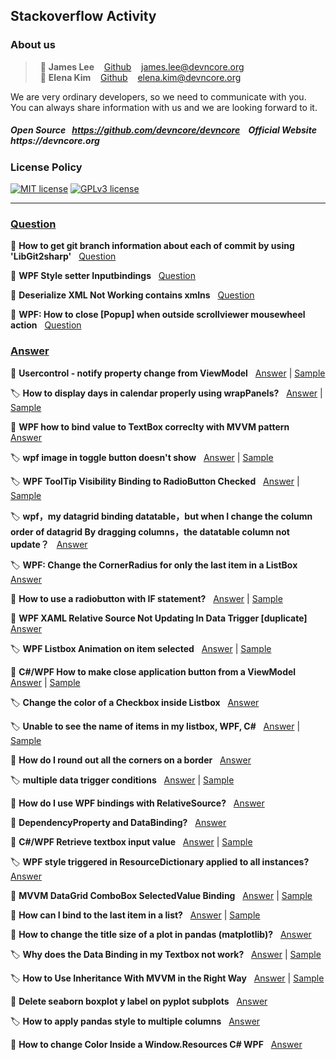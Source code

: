 ## Stackoverflow Activity
### About us

> &nbsp; :adult: __James Lee__ &nbsp;&nbsp; [Github](https://github.com/devncore-james) &nbsp;&nbsp; james.lee@devncore.org  
> &nbsp; :woman: __Elena Kim__ &nbsp;&nbsp; [Github](https://github.com/devncore-elena) &nbsp;&nbsp; elena.kim@devncore.org

We are very ordinary developers, so we need to communicate with you.   
You can always share information with us and we are looking forward to it.  

##### _Open Source &nbsp; https://github.com/devncore/devncore   &nbsp;&nbsp;   Official Website &nbsp; https://devncore.org_ 

### License Policy
[![MIT license](https://img.shields.io/badge/License-MIT-blue.svg)](https://lbesson.mit-license.org/)
[![GPLv3 license](https://img.shields.io/badge/License-GPLv3-blue.svg)](http://perso.crans.org/besson/LICENSE.html)

***

### <ins>Question</ins>
🔖 **How to get git branch information about each of commit by using 'LibGit2sharp'** &nbsp; 
[Question](https://stackoverflow.com/questions/66314728/how-to-get-git-branch-information-about-each-of-commit-by-using-libgit2sharp) 

🔖 **WPF Style setter Inputbindings** &nbsp;
[Question](https://stackoverflow.com/questions/64473829/wpf-style-setter-inputbindings)

🔖 **Deserialize XML Not Working contains xmlns** &nbsp;
[Question](https://stackoverflow.com/questions/64082494/deserialize-xml-not-working-contains-xmlns)

🔖 **WPF: How to close [Popup] when outside scrollviewer mousewheel action** &nbsp;
[Question](https://stackoverflow.com/questions/60411309/wpf-how-to-close-popup-when-outside-scrollviewer-mousewheel-action)
<br />

### <ins>Answer</ins>
🔖 **Usercontrol - notify property change from ViewModel**  &nbsp;
[Answer](https://stackoverflow.com/questions/65673901/usercontrol-notify-property-change-from-viewmodel/65676499#65676499) | 
[Sample](https://github.com/devncore/stackoverflow-sample/tree/main/src/answers/dependency-border-animation)

🏷️ **How to display days in calendar properly using wrapPanels?** &nbsp;
[Answer](https://stackoverflow.com/questions/65567646/how-to-display-days-in-calendar-properly-using-wrappanels/65589275#65589275) |
[Sample](https://github.com/devncore/stackoverflow-sample/tree/main/src/answers/custom-calendar-app)

🔖 **WPF how to bind value to TextBox correclty with MVVM pattern**  &nbsp;
[Answer](https://stackoverflow.com/questions/65396539/wpf-how-to-bind-value-to-textbox-correclty-with-mvvm-pattern/65402101#65402101)

🏷️ **wpf image in toggle button doesn't show** &nbsp;
[Answer](https://stackoverflow.com/questions/65584885/wpf-image-in-toggle-button-doesnt-show/65590056#65590056) |
[Sample](https://github.com/devncore/stackoverflow-sample/tree/main/src/answers/using-imageresource-app)

🏷️ **WPF ToolTip Visibility Binding to RadioButton Checked** &nbsp;
[Answer](https://stackoverflow.com/questions/65416720/wpf-tooltip-visibility-binding-to-radiobutton-checked/65417455#65417455) |
[Sample](https://github.com/devncore/stackoverflow-sample/tree/main/src/answers/radiobutton-tooltip-other-binding)

🏷️ **wpf，my datagrid binding datatable，but when I change the column order of datagrid By dragging columns，the datatable column not update？** &nbsp;
[Answer](https://stackoverflow.com/questions/65475484/wpf-my-datagrid-binding-datatable-but-when-i-change-the-column-order-of-datagrid/65487704#65487704)

🏷️ **WPF: Change the CornerRadius for only the last item in a ListBox**  &nbsp;
[Answer](https://stackoverflow.com/questions/66218266/wpf-change-the-cornerradius-for-only-the-last-item-in-a-listbox/66218916#66218916)

🔖 **How to use a radiobutton with IF statement?**  &nbsp;
[Answer](https://stackoverflow.com/questions/66986597/how-to-use-a-radiobutton-with-if-statement/66988356#66988356) |
[Sample](https://github.com/devncore/stackoverflow-sample/tree/main/src/answers/radio-button-group)

🔖 **WPF XAML Relative Source Not Updating In Data Trigger [duplicate]**  &nbsp;
[Answer](https://stackoverflow.com/questions/66215913/wpf-xaml-relative-source-not-updating-in-data-trigger/66217993#66217993) 

🏷️ **WPF Listbox Animation on item selected**  &nbsp;
[Answer](https://stackoverflow.com/questions/67058718/wpf-listbox-animation-on-item-selected/67069419#67069419) |
[Sample](https://github.com/devncore/stackoverflow-sample/tree/main/src/answers/listboxitem-animation-example)

🔖 **C#/WPF How to make close application button from a ViewModel**  &nbsp;
[Answer](https://stackoverflow.com/questions/66984151/c-wpf-how-to-make-close-application-button-from-a-viewmodel/66985562#66985562) |
[Sample](https://github.com/devncore/stackoverflow-sample/tree/main/src/answers/quit-button-sample)

🏷️ **Change the color of a Checkbox inside Listbox**  &nbsp;
[Answer](https://stackoverflow.com/questions/66934816/change-the-color-of-a-checkbox-inside-listbox/66965664#66965664) 

🏷️ **Unable to see the name of items in my listbox, WPF, C#**  &nbsp;
[Answer](https://stackoverflow.com/questions/66890740/unable-to-see-the-name-of-items-in-my-listbox-wpf-c-sharp/66908018#66908018) |
[Sample](https://github.com/devncore/stackoverflow-sample/tree/main/src/answers/listbox-binding-sample)

🔖 **How do I round out all the corners on a border**  &nbsp;
[Answer](https://stackoverflow.com/questions/66828310/how-do-i-round-out-all-the-corners-on-a-border/66883531#66883531)

🏷️ **multiple data trigger conditions**  &nbsp;
[Answer](https://stackoverflow.com/questions/67097878/multiple-data-trigger-conditions/67103085#67103085) |
[Sample](https://github.com/devncore/stackoverflow-sample/tree/main/src/answers/textblock-trigger-sample)

🔖 **How do I use WPF bindings with RelativeSource?**  &nbsp;
[Answer](https://stackoverflow.com/questions/84278/how-do-i-use-wpf-bindings-with-relativesource/67119194#67119194)

🔖 **DependencyProperty and DataBinding?**  &nbsp;
[Answer](https://stackoverflow.com/questions/159088/dependencyproperty-and-databinding/67103647#67103647)

🔖 **C#/WPF Retrieve textbox input value**  &nbsp;
[Answer](https://stackoverflow.com/questions/67114843/c-wpf-retrieve-textbox-input-value/67117754#67117754) |
[Sample](https://github.com/devncore/stackoverflow-sample/tree/main/src/answers/textbox-binding-test-app)

🏷️ **WPF style triggered in ResourceDictionary applied to all instances?**  &nbsp;
[Answer](https://stackoverflow.com/questions/67113182/wpf-style-triggered-in-resourcedictionary-applied-to-all-instances/67120525#67120525)

🔖 **MVVM DataGrid ComboBox SelectedValue Binding**  &nbsp;
[Answer](https://stackoverflow.com/questions/67066220/mvvm-datagrid-combobox-selectedvalue-bindfing/67156416#67156416) |
[Sample](https://github.com/devncore/stackoverflow-sample/tree/main/src/answers/datagrid-binding-sample)

🔖 **How can I bind to the last item in a list?**  &nbsp;
[Answer](https://stackoverflow.com/questions/67139476/how-can-i-bind-to-the-last-item-in-a-list/67154770#67154770) |
[Sample](https://github.com/devncore/stackoverflow-sample/tree/main/src/answers/binding-last-index)

🔖 **How to change the title size of a plot in pandas (matplotlib)?**  &nbsp;
[Answer](https://stackoverflow.com/questions/67153554/how-to-change-the-title-size-of-a-plot-in-pandas-matplotlib/67156938#67156938) 

🏷️ **Why does the Data Binding in my Textbox not work?**  &nbsp;
[Answer](https://stackoverflow.com/questions/67157425/why-does-the-data-binding-in-my-textbox-not-work/67171428#67171428) |
[Sample](https://github.com/devncore/stackoverflow-sample/tree/main/src/answers/textbox-databinding-sample)

🏷️ **How to Use Inheritance With MVVM in the Right Way**  &nbsp;
[Answer](https://stackoverflow.com/questions/67140714/how-to-use-inheritance-with-mvvm-in-the-right-way/67158068#67158068) |
[Sample](https://github.com/devncore/stackoverflow-sample/tree/main/src/answers/multiple-Inheritance-Items/MultipleInheritanceItems)

🔖 **Delete seaborn boxplot y label on pyplot subplots**  &nbsp;
[Answer](https://stackoverflow.com/questions/67180657/delete-seaborn-boxplot-y-label-on-pyplot-subplots/67181421#67181421)

🏷️ **How to apply pandas style to multiple columns**  &nbsp;
[Answer](https://stackoverflow.com/questions/67200699/how-to-apply-pandas-style-to-multiple-columns/67207675#67207675)

🔖 **How to change Color Inside a Window.Resources C# WPF**  &nbsp;
[Answer](https://stackoverflow.com/questions/67302933/how-to-change-color-inside-a-window-resources-c-sharp-wpff/67309545#67309545)
